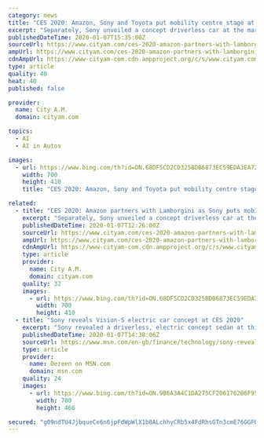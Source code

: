 ```yaml
---
category: news
title: "CES 2020: Amazon, Sony and Toyota put mobility centre stage at tech conference"
excerpt: "Separately, Sony unveiled a concept driverless car at the marquee tech event ... The Vision S car also includes Sony artificial intelligence to detect and recognise people. Sony did not give any indication it intends to sell the car to the public. Fiona Howarth, chief executive of Octopus Electric Vehicles, said: “The debut of Sony’s ..."
publishedDateTime: 2020-01-07T15:35:00Z
sourceUrl: https://www.cityam.com/ces-2020-amazon-partners-with-lamborgini-as-sony-puts-mobility-centre-stage-at-tech-conference/
ampUrl: https://www.cityam.com/ces-2020-amazon-partners-with-lamborgini-as-sony-puts-mobility-centre-stage-at-tech-conference/amp/
cdnAmpUrl: https://www-cityam-com.cdn.ampproject.org/c/s/www.cityam.com/ces-2020-amazon-partners-with-lamborgini-as-sony-puts-mobility-centre-stage-at-tech-conference/amp/
type: article
quality: 40
heat: 40
published: false

provider:
  name: City A.M.
  domain: cityam.com

topics:
  - AI
  - AI in Autos

images:
  - url: https://www.bing.com/th?id=ON.68DF5CD2CD325BDB6873EC59EDA3EA72
    width: 700
    height: 410
    title: "CES 2020: Amazon, Sony and Toyota put mobility centre stage at tech conference"

related:
  - title: "CES 2020: Amazon partners with Lamborgini as Sony puts mobility centre stage at tech conference"
    excerpt: "Separately, Sony unveiled a concept driverless car at the marquee tech event ... The Vision S car also includes Sony artificial intelligence to detect and recognise people."
    publishedDateTime: 2020-01-07T12:26:00Z
    sourceUrl: https://www.cityam.com/ces-2020-amazon-partners-with-lamborgini-as-sony-puts-mobility-centre-stage-at-tech-conference/
    ampUrl: https://www.cityam.com/ces-2020-amazon-partners-with-lamborgini-as-sony-puts-mobility-centre-stage-at-tech-conference/amp/
    cdnAmpUrl: https://www-cityam-com.cdn.ampproject.org/c/s/www.cityam.com/ces-2020-amazon-partners-with-lamborgini-as-sony-puts-mobility-centre-stage-at-tech-conference/amp/
    type: article
    provider:
      name: City A.M.
      domain: cityam.com
    quality: 32
    images:
      - url: https://www.bing.com/th?id=ON.68DF5CD2CD325BDB6873EC59EDA3EA72
        width: 700
        height: 410
  - title: "Sony reveals Vision-S electric car concept at CES 2020"
    excerpt: "Sony revealed a driverless, electric concept sedan at this year's Consumer Electronics Show ... These include its imaging and sensing technologies, as well as on-board software regulated using Sony's artificial intelligence, telecommunication and cloud technologies. \"It's not an exaggeration to say that mobile has been the mega-trend of ..."
    publishedDateTime: 2020-01-07T14:38:06Z
    sourceUrl: https://www.msn.com/en-gb/finance/technology/sony-reveals-vision-s-electric-car-concept-at-ces-2020/ar-BBYHNM6
    type: article
    provider:
      name: Dezeen on MSN.com
      domain: msn.com
    quality: 24
    images:
      - url: https://www.bing.com/th?id=ON.9B6A3A4C1DA275CF2061762B6F9544A5
        width: 700
        height: 466

secured: "g09ndTU4JjbqueCe6n6jpFdWpWlX1b8ALchhyCRb5x4FdRhsGTn3cmE76GGFUtLiHOrIJtOCFJYtA4vZDhJr5b8ejRz6Bg83fIXyoTJt7xgfEt38+VQTiZOYYG0OK9BvGoz4dlnx8um6BOz8jB16XjQYSdLNSyH4zJfFAaMBOxERcRn5/6YESJb1sRCE0Hc0PR9F3/zDUQxlm8G+uEDWYxIywc1wXO7b1AGy83owvlip1CfgynXxlrwZ1t/A6jsu9Uo+ExywAsY4zFx2wGE0Qw==;bRtK6LBaGorF4qiOBFHUjQ=="
---
```


